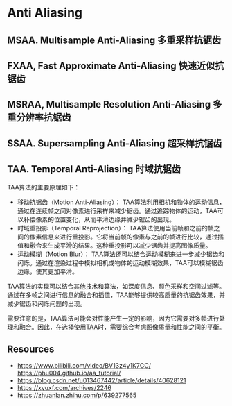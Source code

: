 
# Anti Aliasing

## MSAA. Multisample Anti-Aliasing 多重采样抗锯齿


## FXAA, Fast Approximate Anti-Aliasing 快速近似抗锯齿

## MSRAA, Multisample Resolution Anti-Aliasing 多重分辨率抗锯齿

## SSAA. Supersampling Anti-Aliasing 超采样抗锯齿

## TAA. Temporal Anti-Aliasing 时域抗锯齿

TAA算法的主要原理如下：
- 移动抗锯齿（Motion Anti-Aliasing）： TAA算法利用相机和物体的运动信息，通过在连续帧之间对像素进行采样来减少锯齿。通过追踪物体的运动，TAA可以补偿像素的位置变化，从而平滑边缘并减少锯齿的出现。
- 时域重投影（Temporal Reprojection）： TAA算法使用当前帧和之前的帧之间的像素信息来进行重投影。它将当前帧的像素与之前的帧进行比较，通过插值和融合来生成平滑的结果。这种重投影可以减少锯齿并提高图像质量。
- 运动模糊（Motion Blur）： TAA算法还可以结合运动模糊来进一步减少锯齿和闪烁。通过在渲染过程中模拟相机或物体的运动模糊效果，TAA可以模糊锯齿边缘，使其更加平滑。

TAA算法的实现可以结合其他技术和算法，如深度信息、颜色采样和空间过滤等。通过在多帧之间进行信息的融合和插值，TAA能够提供较高质量的抗锯齿效果，并减少锯齿和闪烁问题的出现。

需要注意的是，TAA算法可能会对性能产生一定的影响，因为它需要对多帧进行处理和融合。因此，在选择使用TAA时，需要综合考虑图像质量和性能之间的平衡。


## Resources

- https://www.bilibili.com/video/BV13z4y1K7CC/  https://phu004.github.io/aa_tutorial/
- https://blog.csdn.net/u013467442/article/details/40628121
- https://xyuxf.com/archives/2246
- https://zhuanlan.zhihu.com/p/639277565